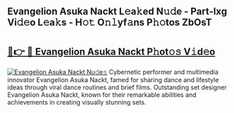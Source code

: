 ## Evangelion Asuka Nackt L𝚎a𝚔ed N𝚞𝚍e - Part-Ixg Vi𝚍𝚎o L𝚎a𝚔s - H𝚘𝚝 O𝚗𝚕yf𝚊ns P𝚑𝚘tos ZbOsT

# <h2><a href="http://kf6bfa7.oniu.top/?m=Evangelion+Asuka+Nackt">🔗👉 🔴 Evangelion Asuka Nackt P𝚑ot𝚘𝚜 V𝚒d𝚎o</a></h2>

[![Evangelion Asuka Nackt Nu𝚍e𝚜](https://i.imgur.com/0qMVB7G.gif)](http://kf6bfa7.oniu.top/?m=Evangelion+Asuka+Nackt)
Cybernetic performer and multimedia innovator Evangelion Asuka Nackt, famed for sharing dance and lifestyle ideas through viral dance routines and brief films. Outstanding set designer Evangelion Asuka Nackt, known for their remarkable abilities and achievements in creating visually stunning sets.  
